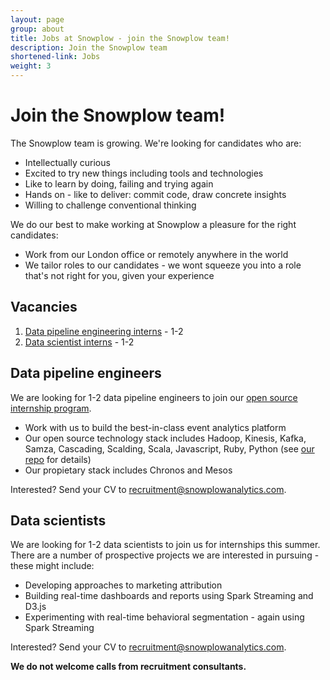 ```yaml
---
layout: page
group: about
title: Jobs at Snowplow - join the Snowplow team!
description: Join the Snowplow team
shortened-link: Jobs
weight: 3
---
```


# Join the Snowplow team!

The Snowplow team is growing. We're looking for candidates who are:

* Intellectually curious 
* Excited to try new things including tools and technologies  
* Like to learn by doing, failing and trying again
* Hands on - like to deliver: commit code, draw concrete insights
* Willing to challenge conventional thinking

We do our best to make working at Snowplow a pleasure for the right candidates:

* Work from our London office or remotely anywhere in the world
* We tailor roles to our candidates - we wont squeeze you into a role that's not right for you, given your experience

## Vacancies

1. [Data pipeline engineering interns](#data-pipeline-engineer) - 1-2
2. [Data scientist interns](#business-analyst-data-scientist) - 1-2


<h2><a name="data-pipeline-engineer">Data pipeline engineers</a></h2>

We are looking for 1-2 data pipeline engineers to join our [open source internship program][summer-2015-blog-post].

* Work with us to build the best-in-class event analytics platform
* Our open source technology stack includes Hadoop, Kinesis, Kafka, Samza, Cascading, Scalding, Scala, Javascript, Ruby, Python (see [our repo](https://github.com/snowplow) for details)
* Our propietary stack includes Chronos and Mesos

Interested? Send your CV to recruitment@snowplowanalytics.com.


<h2><a name="business-analyst-data-scientist">Data scientists</a></h2>

We are looking for 1-2 data scientists to join us for internships this summer. There are a number of prospective projects we are interested in pursuing - these might include:

* Developing approaches to marketing attribution
* Building real-time dashboards and reports using Spark Streaming and D3.js
* Experimenting with real-time behavioral segmentation - again using Spark Streaming

Interested? Send your CV to recruitment@snowplowanalytics.com.

<strong>We do not welcome calls from recruitment consultants.</strong>


[summer-2015-blog-post]: /blog/2015/04/09/announcing-our-summer-internship-program/